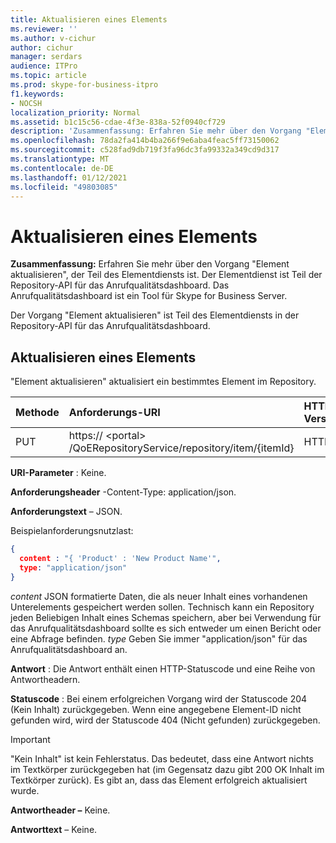 ```yaml
---
title: Aktualisieren eines Elements
ms.reviewer: ''
ms.author: v-cichur
author: cichur
manager: serdars
audience: ITPro
ms.topic: article
ms.prod: skype-for-business-itpro
f1.keywords:
- NOCSH
localization_priority: Normal
ms.assetid: b1c15c56-cdae-4f3e-838a-52f0940cf729
description: 'Zusammenfassung: Erfahren Sie mehr über den Vorgang "Element aktualisieren", der Teil des Elementdiensts ist. Der Elementdienst ist Teil der Repository-API für das Anrufqualitätsdashboard. Das Anrufqualitätsdashboard ist ein Tool für Skype for Business Server.'
ms.openlocfilehash: 78da2fa414b4ba266f9e6aba4feac5ff73150062
ms.sourcegitcommit: c528fad9db719f3fa96dc3fa99332a349cd9d317
ms.translationtype: MT
ms.contentlocale: de-DE
ms.lasthandoff: 01/12/2021
ms.locfileid: "49803085"
---
```

# <a name="update-item"></a>Aktualisieren eines Elements
 
**Zusammenfassung:** Erfahren Sie mehr über den Vorgang "Element aktualisieren", der Teil des Elementdiensts ist. Der Elementdienst ist Teil der Repository-API für das Anrufqualitätsdashboard. Das Anrufqualitätsdashboard ist ein Tool für Skype for Business Server.
  
Der Vorgang "Element aktualisieren" ist Teil des Elementdiensts in der Repository-API für das Anrufqualitätsdashboard.
  
## <a name="update-item"></a>Aktualisieren eines Elements

"Element aktualisieren" aktualisiert ein bestimmtes Element im Repository.
  

|**Methode**|**Anforderungs-URI**|**HTTP Version**|
|:-----|:-----|:-----|
|PUT  <br/> |https:// \<portal\> /QoERepositoryService/repository/item/{itemId}  <br/> |HTTP/1.1  <br/> |
   
 **URI-Parameter** : Keine.
  
 **Anforderungsheader** -Content-Type: application/json.
  
 **Anforderungstext** – JSON.
  
Beispielanforderungsnutzlast:
  
```json
{
  content : "{ 'Product' : 'New Product Name'",
  type: "application/json"
}
```

 *content*  JSON formatierte Daten, die als neuer Inhalt eines vorhandenen Unterelements gespeichert werden sollen. Technisch kann ein Repository jeden Beliebigen Inhalt eines Schemas speichern, aber bei Verwendung für das Anrufqualitätsdashboard sollte es sich entweder um einen Bericht oder eine Abfrage befinden. *type*  Geben Sie immer "application/json" für das Anrufqualitätsdashboard an.
  
 **Antwort** : Die Antwort enthält einen HTTP-Statuscode und eine Reihe von Antwortheadern.
  
 **Statuscode** : Bei einem erfolgreichen Vorgang wird der Statuscode 204 (Kein Inhalt) zurückgegeben. Wenn eine angegebene Element-ID nicht gefunden wird, wird der Statuscode 404 (Nicht gefunden) zurückgegeben.
  
> [!IMPORTANT]
> "Kein Inhalt" ist kein Fehlerstatus. Das bedeutet, dass eine Antwort nichts im Textkörper zurückgegeben hat (im Gegensatz dazu gibt 200 OK Inhalt im Textkörper zurück). Es gibt an, dass das Element erfolgreich aktualisiert wurde. 
  
 **Antwortheader –** Keine.
  
 **Antworttext** – Keine.
  

